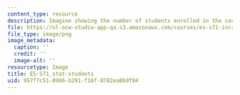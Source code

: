 ```yaml
---
content_type: resource
description: Imagine showing the number of students enrolled in the course.
file: https://ol-ocw-studio-app-qa.s3.amazonaws.com/courses/es-s71-increasing-your-physical-intelligence-enhancing-your-social-smarts-spring-2014/957f7c510986b291f16f8782ea0b9f84_ES-S71_stat-students.png
file_type: image/png
image_metadata:
  caption: ''
  credit: ''
  image-alt: ''
resourcetype: Image
title: ES-S71_stat-students
uid: 957f7c51-0986-b291-f16f-8782ea0b9f84
---
```

